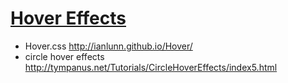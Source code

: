 # [Hover Effects](http://tympanus.net/Development/HoverEffectIdeas/index.html)

- Hover.css http://ianlunn.github.io/Hover/
- circle hover effects http://tympanus.net/Tutorials/CircleHoverEffects/index5.html
